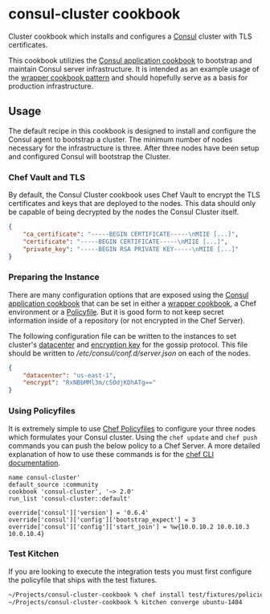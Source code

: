 # consul-cluster cookbook
Cluster cookbook which installs and configures a [Consul][1] cluster
with TLS certificates.

This cookbook utilizies the [Consul application cookbook][2] to
bootstrap and maintain Consul server infrastructure. It is intended as
an example usage of the [wrapper cookbook pattern][0] and should
hopefully serve as a basis for production infrastructure.

## Usage
The default recipe in this cookbook is designed to install and
configure the Consul agent to bootstrap a cluster. The minimum number
of nodes necessary for the infrastructure is three. After three nodes
have been setup and configured Consul will bootstrap the Cluster.

### Chef Vault and TLS
By default, the Consul Cluster cookbook uses Chef Vault to encrypt the
TLS certificates and keys that are deployed to the nodes. This data
should only be capable of being decrypted by the nodes the Consul
Cluster itself.

```json
{
    "ca_certificate": "-----BEGIN CERTIFICATE-----\nMIIE [...]",
    "certificate": "-----BEGIN CERTIFICATE-----\nMIIE [...]",
    "private_key": "-----BEGIN RSA PRIVATE KEY-----\nMIIE [...]"
}
```

### Preparing the Instance
There are many configuration options that are exposed using the
[Consul application cookbook][2] that can be set in either a
[wrapper cookbook][0], a Chef environment or a
[Policyfile](#Using-Policyfiles). But it is good form to not keep
secret information inside of a repository (or not encrypted in the
Chef Server).

The following configuration file can be written to the instances to
set cluster's [datacenter][5] and [encryption key][6] for the gossip
protocol. This file should be written to
_/etc/consul/conf.d/server.json_ on each of the nodes.

```json
{
    "datacenter": "us-east-1",
    "encrypt": "RxNBbMMl3m/cSOdjKDhATg=="
}
```

### Using Policyfiles
It is extremely simple to use [Chef Policyfiles][3] to configure your
three nodes which formulates your Consul cluster. Using the `chef
update` and `chef push` commands you can push the below policy to a
Chef Server. A more detailed explanation of how to use these commands
is for the [chef CLI documentation][4].

```enh-ruby-mode
name consul-cluster'
default_source :community
cookbook 'consul-cluster', '~> 2.0'
run_list 'consul-cluster::default'

override['consul']['version'] = '0.6.4'
override['consul']['config']['bootstrap_expect'] = 3
override['consul']['config']['start_join'] = %w{10.0.10.2 10.0.10.3 10.0.10.4}
```

### Test Kitchen
If you are looking to execute the integration tests you must first configure
the policyfile that ships with the test fixtures.

```sh
~/Projects/consul-cluster-cookbook % chef install test/fixtures/policies/default.rb
~/Projects/consul-cluster-cookbook % kitchen converge ubuntu-1404
```

[0]: http://blog.vialstudios.com/the-environment-cookbook-pattern#thewrappercookbook
[1]: https://consul.io/
[2]: https://github.com/johnbellone/consul-cookbook
[3]: https://docs.chef.io/config_rb_policyfile.html
[4]: https://docs.chef.io/ctl_chef.html
[5]: https://www.consul.io/docs/agent/options.html#datacenter
[6]: https://www.consul.io/docs/agent/options.html#encrypt
